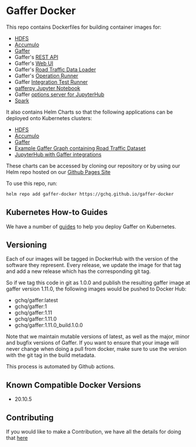  Gaffer Docker
================

This repo contains Dockerfiles for building container images for:
* [HDFS](docker/hdfs/)
* [Accumulo](docker/accumulo/)
* [Gaffer](docker/gaffer/)
* Gaffer's [REST API](docker/gaffer-rest/)
* Gaffer's [Web UI](docker/gaffer-ui/)
* Gaffer's [Road Traffic Data Loader](docker/gaffer-road-traffic-loader/)
* Gaffer's [Operation Runner](docker/gaffer-operation-runner/)
* Gaffer [Integration Test Runner](docker/gaffer-integration-tests/)
* [gafferpy Jupyter Notebook](docker/gaffer-pyspark-notebook/)
* Gaffer [options server for JupyterHub](docker/gaffer-jhub-options-server/)
* [Spark](docker/spark-py/)

It also contains Helm Charts so that the following applications can be deployed onto Kubernetes clusters:
* [HDFS](kubernetes/hdfs/)
* [Accumulo](kubernetes/accumulo/)
* [Gaffer](kubernetes/gaffer/)
* [Example Gaffer Graph containing Road Traffic Dataset](kubernetes/gaffer-road-traffic/)
* [JupyterHub with Gaffer integrations](kubernetes/gaffer-jhub/)

These charts can be accessed by cloning our repository or by using our Helm repo hosted on our [Github Pages Site](https://gchq.github.io/gaffer-docker)

To use this repo, run:
```bash
helm repo add gaffer-docker https://gchq.github.io/gaffer-docker
```

## Kubernetes How-to Guides

We have a number of [guides](./kubernetes/docs/guides.md) to help you deploy Gaffer on Kubernetes.

## Versioning

Each of our images will be tagged in DockerHub with the version of the software they represent. Every release,
we update the image for that tag and add a new release which has the corresponding git tag.

So if we tag this code in git as 1.0.0 and publish the resulting gaffer image at gaffer version 1.11.0, the following
images would be pushed to Docker Hub:

* gchq/gaffer:latest
* gchq/gaffer:1
* gchq/gaffer:1.11
* gchq/gaffer:1.11.0
* gchq/gaffer:1.11.0_build.1.0.0

Note that we maintain mutable versions of latest, as well as the major, minor and bugfix versions of Gaffer. If you want to
ensure that your image will never change when doing a pull from docker, make sure to use the version with the git tag in the
build metadata.

This process is automated by Github actions.

## Known Compatible Docker Versions

* 20.10.5

## Contributing

If you would like to make a Contribution, we have all the details for doing that [here](CONTRIBUTING.md)
